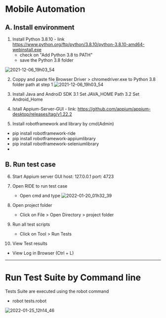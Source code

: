 # Mobile Automation
## A. Install environment
1. Install Python 3.8.10 - link https://www.python.org/ftp/python/3.8.10/python-3.8.10-amd64-webinstall.exe
   - check on  "Add Python 3.8 to PATH"
   - save the Python 3.8 folder

 ![2021-12-06_19h03_54](https://user-images.githubusercontent.com/3149594/144847528-db2a7072-6685-43e5-927b-787e021c6be4.png)

2. Coppy and paste file Browser Driver > chromedriver.exe to Python 3.8 folder path at step 1
![2021-12-06_19h03_54](https://user-images.githubusercontent.com/3149594/144857777-2f643d6d-d2e5-46aa-8c42-938d5009fdcd.png)

3. Install Java and AndroiD SDK
   3.1 Set JAVA_HOME Path
   3.2 Set Android_Home

4. Istall Appium-Server-GUI - link: https://github.com/appium/appium-desktop/releases/tag/v1.22.2

5. Install robotframework and library by cmd(Admin)
  - pip install robotframework-ride
  - pip install robotframework-appiumlibrary
  - pip install robotframework-seleniumlibrary
  - 
## B. Run test case
6. Start Appium server GUI
    host: 127.0.0.1
    port: 4723
    
8. Open RIDE to run test case
   - Open cmd and type    ![2022-01-20_01h32_39](https://user-images.githubusercontent.com/3149594/150192591-3d42b216-d3cd-484f-9550-5e97ac1d10b1.png)

7. Open project folder
   - Click on File > Open Directory > project folder

8. Run all test scripts
   - Click on Tool > Run Tests

10. View Test results
   - View Log in Browser (Ctrl + L)


-----------------------------------------------------------------------------
# Run Test Suite by Command line
Tests Suite are executed using the robot command
   - robot tests.robot

![2022-01-25_12h14_46](https://user-images.githubusercontent.com/3149594/150916103-dec82370-d2b6-4e35-8f39-359d1a70abb7.png)

